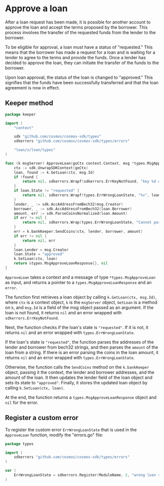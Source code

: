 # Approve a loan

After a loan request has been made, it is possible for another account to
approve the loan and accept the terms proposed by the borrower. This process
involves the transfer of the requested funds from the lender to the borrower.

To be eligible for approval, a loan must have a status of "requested." This
means that the borrower has made a request for a loan and is waiting for a
lender to agree to the terms and provide the funds. Once a lender has decided to
approve the loan, they can initiate the transfer of the funds to the borrower.

Upon loan approval, the status of the loan is changed to "approved." This
signifies that the funds have been successfully transferred and that the loan
agreement is now in effect.

## Keeper method

```go title="x/loan/keeper/msg_server_approve_loan.go"
package keeper

import (
	"context"

	sdk "github.com/cosmos/cosmos-sdk/types"
	sdkerrors "github.com/cosmos/cosmos-sdk/types/errors"

	"loan/x/loan/types"
)

func (k msgServer) ApproveLoan(goCtx context.Context, msg *types.MsgApproveLoan) (*types.MsgApproveLoanResponse, error) {
	ctx := sdk.UnwrapSDKContext(goCtx)
	loan, found := k.GetLoan(ctx, msg.Id)
	if !found {
		return nil, sdkerrors.Wrapf(sdkerrors.ErrKeyNotFound, "key %d doesn't exist", msg.Id)
	}
	if loan.State != "requested" {
		return nil, sdkerrors.Wrapf(types.ErrWrongLoanState, "%v", loan.State)
	}
	lender, _ := sdk.AccAddressFromBech32(msg.Creator)
	borrower, _ := sdk.AccAddressFromBech32(loan.Borrower)
	amount, err := sdk.ParseCoinsNormalized(loan.Amount)
	if err != nil {
		return nil, sdkerrors.Wrap(types.ErrWrongLoanState, "Cannot parse coins in loan amount")
	}
	err = k.bankKeeper.SendCoins(ctx, lender, borrower, amount)
	if err != nil {
		return nil, err
	}
	loan.Lender = msg.Creator
	loan.State = "approved"
	k.SetLoan(ctx, loan)
	return &types.MsgApproveLoanResponse{}, nil
}
```

`ApproveLoan` takes a context and a message of type `*types.MsgApproveLoan` as
input, and returns a pointer to a `types.MsgApproveLoanResponse` and an `error`.

The function first retrieves a loan object by calling `k.GetLoan(ctx, msg.Id)`,
where `ctx` is a context object, `k` is the `msgServer` object, `GetLoan` is a
method on `k`, and `msg.Id` is a field of the msg object passed as an argument.
If the loan is not found, it returns `nil` and an error wrapped with
`sdkerrors.ErrKeyNotFound`.

Next, the function checks if the loan's state is `"requested"`. If it is not, it
returns `nil` and an error wrapped with `types.ErrWrongLoanState`.

If the loan's state is `"requested"`, the function parses the addresses of the
lender and borrower from bech32 strings, and then parses the `amount` of the
loan from a string. If there is an error parsing the coins in the loan amount,
it returns `nil` and an error wrapped with `types.ErrWrongLoanState`.

Otherwise, the function calls the `SendCoins` method on the `k.bankKeeper`
object, passing it the context, the lender and borrower addresses, and the
amount of the loan. It then updates the lender field of the loan object and sets
its state to `"approved"`. Finally, it stores the updated loan object by calling
`k.SetLoan(ctx, loan)`.

At the end, the function returns a `types.MsgApproveLoanResponse` object and
`nil` for the error.

## Register a custom error

To register the custom error `ErrWrongLoanState` that is used in the
`ApproveLoan` function, modify the "errors.go" file:

```go title="x/loan/types/errors.go"
package types

import (
	sdkerrors "github.com/cosmos/cosmos-sdk/types/errors"
)

var (
	ErrWrongLoanState = sdkerrors.Register(ModuleName, 2, "wrong loan state")
)
```